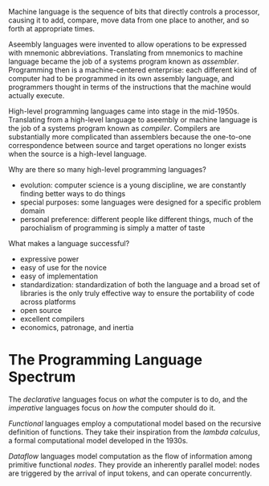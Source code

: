 Machine language is the sequence of bits that directly controls a processor, causing it to add, compare, move data from one place to another, and so forth at appropriate times. 

Aseembly languages were invented to allow operations to be expressed with mnemonic abbreviations. Translating from mnemonics to machine language became the job of a systems program known as *assembler*. Programming then is a machine-centered enterprise: each different kind of computer had to be programmed in its own assembly language, and programmers thought in terms of the instructions that the machine would actually execute.

High-level programming languages came into stage in the mid-1950s. Translating from a high-level language to aseembly or machine language is the job of a systems program known as *compiler*. Compilers are substantially more complicated than assemblers because the one-to-one correspondence between source and target operations no longer exists when the source is a high-level language.

Why are there so many high-level programming languages?
- evolution: computer science is a young discipline, we are constantly finding better ways to do things
- special purposes: some languages were designed for a specific problem domain
- personal preference: different people like different things, much of the parochialism of programming is simply a matter of taste

What makes a language successful?
- expressive power
- easy of use for the novice
- easy of implementation
- standardization: standardization of both the language and a broad set of libraries is the only truly effective way to ensure the portability of code across platforms
- open source
- excellent compilers
- economics, patronage, and inertia

# The Programming Language Spectrum
The *declarative* languages focus on *what* the computer is to do, and the *imperative* languages focus on *how* the computer should do it.

*Functional* languages employ a computational model based on the recursive definition of functions. They take their inspiration from the *lambda calculus*, a formal computational model developed in the 1930s.

*Dataflow* languages model computation as the flow of information among primitive functional *nodes*. They provide an inherently parallel model: nodes are triggered by the arrival of input tokens, and can operate concurrently.